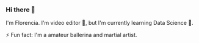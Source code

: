 ### Hi there 👋

I'm Florencia. I'm video editor :cinema:, but I'm currently learning Data Science 🌱.

⚡ Fun fact: I'm a amateur ballerina and martial artist.
